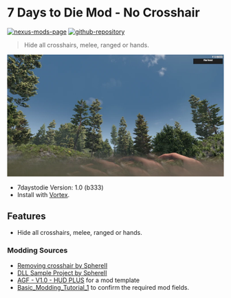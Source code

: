 # 7 Days to Die Mod - No Crosshair

[![nexus-mods-page](https://img.shields.io/badge/Nexus%20Mod-No%20Crosshair%20-orange?style=flat-square&logo=spinrilla)](https://www.nexusmods.com/7daystodie/mods/5541)
[![github-repository](https://img.shields.io/badge/GitHub-Repository-green?style=flat-square&logo=github)](https://github.com/rdok/7daystodie_mod_no_crosshair)

> Hide all crosshairs, melee, ranged or hands.

[![No Crosshairs Showcase](./showcase.webp)](https://www.nexusmods.com/7daystodie/mods/5541)

[//]: # ([![No Crosshairs Showcase]&#40;https://raw.githubusercontent.com/rdok/7daystodie_mod_no_crosshair/main/documentation/no_crosshair_showcase.webp&#41;]&#40;https://www.nexusmods.com/7daystodie/mods/5541&#41;)

- 7daystodie Version: 1.0 (b333)
- Install with [Vortex](https://www.nexusmods.com/about/vortex/).

## Features

- Hide all crosshairs, melee, ranged or hands.

### Modding Sources

- [Removing crosshair by SphereII](https://github.com/SphereII/SphereII.Mods/blob/f1216d54eb3f812037ef090bf116bfd8c66eee17/Mods/SphereII%20Clear%20UI/Harmony/ClearUI.cs#L181)
- [DLL Sample Project by SphereII](https://github.com/SphereII/SphereII.Mods/tree/master/Mods/SampleProject)
- [AGF - V1.0 - HUD PLUS](https://www.nexusmods.com/7daystodie/mods/870) for a mod template
- [Basic_Modding_Tutorial_1](https://7daystodie.fandom.com/wiki/Basic_Modding_Tutorial_1) to confirm the required mod fields.
